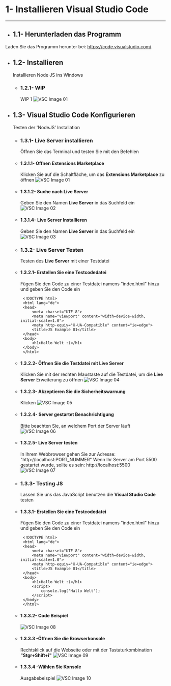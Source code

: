 # 1- Installieren Visual Studio Code
----

- ## 1.1- Herunterladen das Programm
Laden Sie das Programm herunter bei:
https://code.visualstudio.com/

- ## 1.2- Installieren
  Installieren Node JS ins Windows

  - ### 1.2.1- WIP
    WIP 1
    ![VSC Image 01](pics/vsc_01.PNG?raw=true "VSC Image 01")

- ## 1.3- Visual Studio Code  Konfigurieren
  Testen der 'NodeJS' Installation

  - ### 1.3.1- Live Server installieren
    Öffnen Sie das Terminal und testen Sie mit den Befehlen

   - #### 1.3.1.1- Offnen Extensions Marketplace
     Klicken Sie auf die Schaltfläche, um das **Extensions Marketplace** zu öffnen
     ![VSC Image 01](pics/vsc_01.PNG?raw=true "VSC Image 01")

   - #### 1.3.1.2- Suche nach **Live Server**
     Geben Sie den Namen **Live Server** in das Suchfeld ein
     ![VSC Image 02](pics/vsc_02.PNG?raw=true "VSC Image 02")

   - #### 1.3.1.4- **Live Server** Installieren
     Geben Sie den Namen **Live Server** in das Suchfeld ein
     ![VSC Image 03](pics/vsc_03.PNG?raw=true "VSC Image 03")

  - ### 1.3.2- Live Server Testen
    Testen des **Live Server** mit einer Testdatei

   - #### 1.3.2.1- Erstellen Sie eine Testcodedatei
     Fügen Sie den Code zu einer Testdatei namens "index.html" hinzu und geben Sie den Code ein
     ```
      <!DOCTYPE html>
      <html lang="de">
      <head>
          <meta charset="UTF-8">
          <meta name="viewport" content="width=device-width, initial-scale=1.0">
          <meta http-equiv="X-UA-Compatible" content="ie=edge">
          <title>JS Example 01</title>
      </head>
      <body>
          <h1>Hallo Welt :)</h1>
      </body>
      </html>
     ```

    - #### 1.3.2.2- Öffnen Sie die Testdatei mit **Live Server**
      Klicken Sie mit der rechten Maustaste auf die Testdatei, um die **Live Server** Erweiterung zu öffnen
      ![VSC Image 04](pics/vsc_04.PNG?raw=true "VSC Image 04")

    - #### 1.3.2.3- Akzeptieren Sie die Sicherheitswarnung
      Klicken
      ![VSC Image 05](pics/vsc_05.PNG?raw=true "VSC Image 05")

    - #### 1.3.2.4- Server gestartet Benachrichtigung
      Bitte beachten Sie, an welchem Port der Server läuft
      ![VSC Image 06](pics/vsc_06.PNG?raw=true "VSC Image 06")

    - #### 1.3.2.5- **Live Server** testen
      In Ihrem Webbrowser gehen Sie zur Adresse: "http://localhost:PORT_NUMMER"
      Wenn Ihr Server am Port 5500 gestartet wurde, sollte es sein: http://localhost:5500
      ![VSC Image 07](pics/vsc_07.PNG?raw=true "VSC Image 07")

  - ### 1.3.3- Testing JS
    Lassen Sie uns das JavaScript benutzen die **Visual Studio Code** testen

   - #### 1.3.3.1- Erstellen Sie eine Testcodedatei
     Fügen Sie den Code zu einer Testdatei namens "index.html" hinzu und geben Sie den Code ein
     ```
      <!DOCTYPE html>
      <html lang="de">
      <head>
          <meta charset="UTF-8">
          <meta name="viewport" content="width=device-width, initial-scale=1.0">
          <meta http-equiv="X-UA-Compatible" content="ie=edge">
          <title>JS Example 01</title>
      </head>
      <body>
          <h1>Hallo Welt :)</h1>
          <script>
              console.log('Hallo Welt');
          </script>
      </body>
      </html>
     ```

    - #### 1.3.3.2- Code Beispiel
      ![VSC Image 08](pics/vsc_08.PNG?raw=true "VSC Image 08")

    - #### 1.3.3.3 -Öffnen Sie die Browserkonsole
      Rechtsklick auf die Webseite oder mit der Tastaturkombination **"Stgr+Shift+i"**
      ![VSC Image 09](pics/vsc_09.PNG?raw=true "VSC Image 09")

    - #### 1.3.3.4 -Wählen Sie Konsole
      Ausgabebeispiel
      ![VSC Image 10](pics/vsc_10.PNG?raw=true "VSC Image 10")
